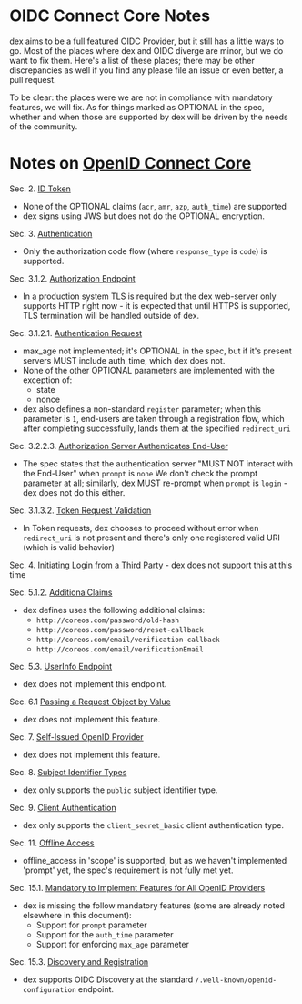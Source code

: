 # OIDC Connect Core Notes

dex aims to be a full featured OIDC Provider, but it still has a little ways to go. Most of the places where dex and OIDC diverge are minor, but we do want to fix them. Here's a list of these places; there may be other discrepancies as well if you find any please file an issue or even better, a pull request.

To be clear: the places were we are not in compliance with mandatory features, we will fix. As for things marked as OPTIONAL in the spec, whether and when those are supported by dex will be driven by the needs of the community.

# Notes on [OpenID Connect Core](http://openid.net/specs/openid-connect-core-1_0.html)


Sec. 2. [ID Token](http://openid.net/specs/openid-connect-core-1_0.html#IDToken)
- None of the OPTIONAL claims  (`acr`, `amr`, `azp`, `auth_time`) are supported
- dex signs using JWS but does not do the OPTIONAL encryption.

Sec. 3. [Authentication](http://openid.net/specs/openid-connect-core-1_0.html#Authentication)
- Only the authorization code flow (where `response_type` is `code`) is supported.

Sec. 3.1.2. [Authorization Endpoint](http://openid.net/specs/openid-connect-core-1_0.html#AuthorizationEndpoint)
- In a production system TLS is required but the dex web-server only supports HTTP right now - it is expected that until HTTPS is supported, TLS termination will be handled outside of dex.

Sec. 3.1.2.1. [Authentication Request](http://openid.net/specs/openid-connect-core-1_0.html#AuthRequest)
- max_age not implemented; it's OPTIONAL in the spec, but if it's present servers MUST include auth_time, which dex does not.
- None of the other OPTIONAL parameters are implemented with the exception of:
  - state
  - nonce
- dex also defines a non-standard `register` parameter; when this parameter is `1`, end-users are taken through a registration flow, which after completing successfully, lands them at the specified `redirect_uri`

Sec. 3.2.2.3. [Authorization Server Authenticates End-User](http://openid.net/specs/openid-connect-core-1_0.html#ImplicitAuthenticates)
- The spec states that the authentication server "MUST NOT interact with the End-User" when `prompt` is `none` We don't check the prompt parameter at all; similarly, dex MUST re-prompt when `prompt` is `login` - dex does not do this either.

Sec. 3.1.3.2. [Token Request Validation](http://openid.net/specs/openid-connect-core-1_0.html#TokenRequestValidation)
- In Token requests, dex chooses to proceed without error when `redirect_uri` is not present and there's only one registered valid URI (which is valid behavior)

Sec. 4.  [Initiating Login from a Third Party](http://openid.net/specs/openid-connect-core-1_0.html#ThirdPartyInitiatedLogin)
    - dex does not support this at this time

Sec. 5.1.2. [AdditionalClaims](http://openid.net/specs/openid-connect-core-1_0.html#AdditionalClaims)
- dex defines uses the following additional claims:
  - `http://coreos.com/password/old-hash`
  - `http://coreos.com/password/reset-callback`
  - `http://coreos.com/email/verification-callback`
  - `http://coreos.com/email/verificationEmail`

Sec. 5.3.  [UserInfo Endpoint](http://openid.net/specs/openid-connect-core-1_0.html#UserInfo)
- dex does not implement this endpoint.

Sec. 6.1 [Passing a Request Object by Value](http://openid.net/specs/openid-connect-core-1_0.html#JWTRequests)
- dex does not implement this feature.

Sec. 7. [Self-Issued OpenID Provider](http://openid.net/specs/openid-connect-core-1_0.html#SelfIssued)
- dex does not implement this feature.

Sec. 8. [Subject Identifier Types](http://openid.net/specs/openid-connect-core-1_0.html#SubjectIDTypes)
- dex only supports the `public` subject identifier type.

Sec. 9. [Client Authentication](http://openid.net/specs/openid-connect-core-1_0.html#ClientAuthentication)
- dex only supports the `client_secret_basic` client authentication type.

Sec. 11. [Offline Access](http://openid.net/specs/openid-connect-core-1_0.html#OfflineAccess)
- offline_access in 'scope' is supported, but as we haven't implemented 'prompt' yet, the
  spec's requirement is not fully met yet.

Sec. 15.1.  [Mandatory to Implement Features for All OpenID Providers](http://openid.net/specs/openid-connect-core-1_0.html#ImplementationConsiderations)
- dex is missing the follow mandatory features (some are already noted elsewhere in this document):
  - Support for `prompt` parameter
  - Support for the `auth_time` parameter
  - Support for enforcing `max_age` parameter

Sec. 15.3. [Discovery and Registration](http://openid.net/specs/openid-connect-core-1_0.html#DiscoReg)
- dex supports OIDC Discovery at the standard `/.well-known/openid-configuration` endpoint.
